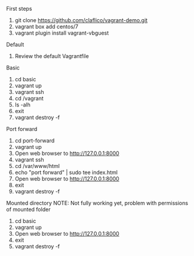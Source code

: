 First steps
1. git clone https://github.com/claflico/vagrant-demo.git
2. vagrant box add centos/7
3. vagrant plugin install vagrant-vbguest

Default
1. Review the default Vagrantfile

Basic
1. cd basic
2. vagrant up
3. vagrant ssh
4. cd /vagrant
5. ls -alh
6. exit
7. vagrant destroy -f

Port forward
1. cd port-forward
2. vagrant up
3. Open web browser to http://127.0.0.1:8000
4. vagrant ssh
5. cd /var/www/html
6. echo "port forward" | sudo tee index.html
7. Open web browser to http://127.0.0.1:8000
8. exit
9. vagrant destroy -f

Mounted directory
NOTE: Not fully working yet, problem with permissions of mounted folder
1. cd basic
2. vagrant up
3. Open web browser to http://127.0.0.1:8000
8. exit
9. vagrant destroy -f
